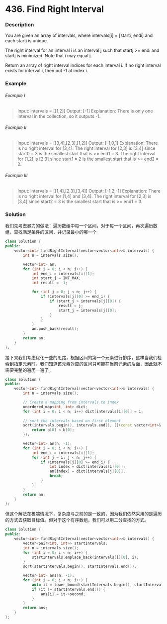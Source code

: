 # 436. Find Right Interval

### Description

You are given an array of intervals, where intervals[i] = [starti, endi] and each starti is unique.

The right interval for an interval i is an interval j such that startj >= endi and startj is minimized. Note that i may equal j.

Return an array of right interval indices for each interval i. If no right interval exists for interval i, then put -1 at index i.

### Example

###### Example I

> Input: intervals = [[1,2]]
> Output: [-1]
> Explanation: There is only one interval in the collection, so it outputs -1.

###### Example II

> Input: intervals = [[3,4],[2,3],[1,2]]
> Output: [-1,0,1]
> Explanation: There is no right interval for [3,4].
> The right interval for [2,3] is [3,4] since start0 = 3 is the smallest start that is >= end1 = 3.
> The right interval for [1,2] is [2,3] since start1 = 2 is the smallest start that is >= end2 = 2.

###### Example III

> Input: intervals = [[1,4],[2,3],[3,4]]
> Output: [-1,2,-1]
> Explanation: There is no right interval for [1,4] and [3,4].
> The right interval for [2,3] is [3,4] since start2 = 3 is the smallest start that is >= end1 = 3.

### Solution

我们先考虑暴力的做法：遍历数组中每一个区间，对于每一个区间，再次遍历数组，查找满足条件的区间，并记录最小的哪一个

```c++
class Solution {
public:
    vector<int> findRightInterval(vector<vector<int>>& intervals) {
        int n = intervals.size();

        vector<int> an;
        for (int i = 0; i < n; i++) {
            int end_i = intervals[i][1];
            int start_j = INT_MAX;
            int result = -1;

            for (int j = 0; j < n; j++) {
                if (intervals[j][0] >= end_i) {
                    if (start_j > intervals[j][0]) {
                        result = j;
                        start_j = intervals[j][0];
                    }
                }
            }
            an.push_back(result);
        }
        return an;
    }
};
```

接下来我们考虑优化一些的思路，根据区间的第一个元素进行排序，这样当我们检索到指定元素时，我们知道该元素对应的区间只可能在当前元素的后面，因此就不需要完整的遍历一遍了。

```c++
class Solution {
public:
    vector<int> findRightInterval(vector<vector<int>>& intervals) {
        int n = intervals.size();

        // Create a mapping from intervals to index
        unordered_map<int, int> dict;
        for (int i = 0; i < n; i++) dict[intervals[i][0]] = i;
        
        // sort the intervals based on first element
        sort(intervals.begin(), intervals.end(), [](const vector<int>& a, const vector<int>& b) {
            return a[0] < b[0];
        });

        vector<int> an(n, -1);
        for (int i = 0; i < n; i++) {
            int end_i = intervals[i][1];
            for (int j = i; j < n; j++) {
                if (intervals[j][0] >= end_i) {
                    int index = dict[intervals[i][0]];
                    an[index] = dict[intervals[j][0]];
                    break;
                }
            }
        }
        return an;
    }
};
```

但这个解法在极端情况下，复杂度与之前的是一致的，因为我们依然采用的是遍历的方式去获取目标值。但对于这个有序数组，我们可以用二分查找的方式。

```c++
class Solution {
public:
    vector<int> findRightInterval(vector<vector<int>>& intervals) {
        vector<pair<int, int>> startIntervals;
        int n = intervals.size();
        for (int i = 0; i < n; i++) {
            startIntervals.emplace_back(intervals[i][0], i);
        }
        sort(startIntervals.begin(), startIntervals.end());

        vector<int> ans(n, -1);
        for (int i = 0; i < n; i++) {
            auto it = lower_bound(startIntervals.begin(), startIntervals.end(), make_pair(intervals[i][1], 0));
            if (it != startIntervals.end()) {
                ans[i] = it->second;
            }
        }
        return ans;
    }
};
```
